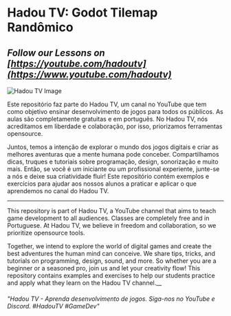 # Hadou TV: Godot Tilemap Randômico
## _Follow our Lessons on [https://youtube.com/hadoutv](https://www.youtube.com/hadoutv)_

![Hadou TV Image](https://github.com/hadougamer/hadoutv/blob/main/resources/hadoutv-sample-screen.png)

Este repositório faz parte do Hadou TV, um canal no YouTube que tem como objetivo ensinar desenvolvimento de jogos para todos os públicos. As aulas são completamente gratuitas e em português. No Hadou TV, nós acreditamos em liberdade e colaboração, por isso, priorizamos ferramentas opensource.

Juntos, temos a intenção de explorar o mundo dos jogos digitais e criar as melhores aventuras que a mente humana pode conceber. Compartilhamos dicas, truques e tutoriais sobre programação, design, sonorização e muito mais. Então, se você é um iniciante ou um profissional experiente, junte-se a nós e deixe sua criatividade fluir! Este repositório contém exemplos e exercícios para ajudar aos nossos alunos a praticar e aplicar o que aprendemos no canal do Hadou TV.

---
This repository is part of Hadou TV, a YouTube channel that aims to teach game development to all audiences. Classes are completely free and in Portuguese. At Hadou TV, we believe in freedom and collaboration, so we prioritize opensource tools.

Together, we intend to explore the world of digital games and create the best adventures the human mind can conceive. We share tips, tricks, and tutorials on programming, design, sound, and more. So whether you are a beginner or a seasoned pro, join us and let your creativity flow! This repository contains examples and exercises to help our students practice and apply what they learn on the Hadou TV channel.__

###### "Hadou TV - Aprenda desenvolvimento de jogos. Siga-nos no YouTube e Discord. #HadouTV #GameDev"
